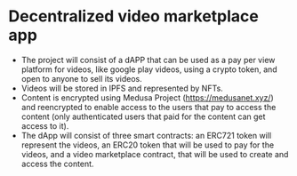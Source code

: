 # Decentralized video marketplace app

- The project will consist of a dAPP that can be used as a pay per view platform for videos, like google play videos, using a crypto token, and open to anyone to sell its videos.
- Videos will be stored in IPFS and represented by NFTs.
- Content is encrypted using Medusa Project (https://medusanet.xyz/) and reencrypted to enable access to the users that pay to access the content (only authenticated users that paid for the content can get access to it).
- The dApp will consist of three smart contracts: an ERC721 token will represent the videos, an ERC20 token that will be used to pay for the videos, and a video marketplace contract, that will be used to create and access the content.





